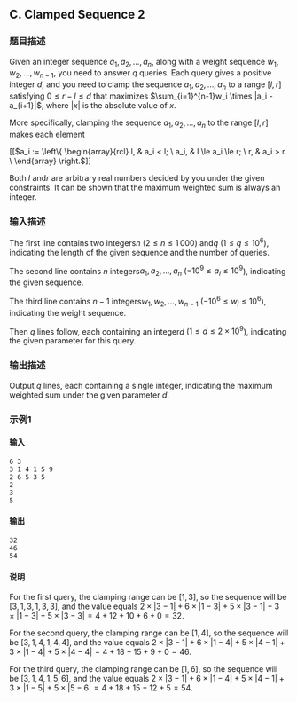 ## C. Clamped Sequence 2

### 题目描述

Given an integer sequence $a_1, a_2, \ldots, a_n$, along with a weight
sequence $w_1, w_2, \ldots, w_{n-1}$, you
need to answer $q$ queries. Each query gives
a positive integer $d$, and you need to clamp
the sequence $a_1, a_2, \ldots, a_n$ to a
range $[l,r]$ satisfying $0 \le r-l \le d$ that maximizes $\sum_{i=1}^{n-1}w_i \times |a_i - a_{i+1}|$,
where $|x|$ is the absolute value of $x$.

More specifically, clamping the sequence $a_1, a_2, \ldots, a_n$ to the range $[l,r]$ makes each element

[[$a_i := \left\{
\begin{array}{rcl}
l,   & a_i < l; \
a_i, & l \le a_i \le r; \
r,   & a_i > r. \
\end{array} \right.$]]

Both $l$ and$r$ are arbitrary real numbers decided by you under the given constraints.
It can be shown that the maximum weighted sum is always an integer.

### 输入描述

The first line contains two integers$n$ ($2 \le n \le 1\,000$) and$q$ ($1 \le q \le 10^6)$, indicating the length
of the given sequence and the number of queries.

The second line contains $n$ integers$a_1, a_2, \ldots, a_n$ ($-10^9 \le a_i \le 10^9$), indicating the
given sequence.

The third line contains $n-1$ integers$w_1, w_2, \ldots, w_{n-1}$ ($-10^6 \le w_i \le 10^6$), indicating the
weight sequence.

Then $q$ lines follow, each containing an
integer$d$ ($1 \le d \le 2 \times 10^9$), indicating the
given parameter for this query.

### 输出描述

Output $q$ lines, each containing a single
integer, indicating the maximum weighted sum under the given parameter $d$.

### 示例1

#### 输入

```plain
6 3
3 1 4 1 5 9
2 6 5 3 5
2
3
5
```

#### 输出

```plain
32
46
54
```

#### 说明

For the first query, the clamping range can be $[1,3]$, so the sequence will be $[3, 1, 3, 1, 3, 3]$, and the value equals $2 \times |3-1| + 6 \times |1-3| + 5 \times |3-1| + 3 \times |1-3| + 5 \times |3-3| = 4 + 12 + 10 + 6 + 0 = 32$.

For the second query, the clamping range can be $[1,4]$, so the sequence will be $[3, 1, 4, 1, 4, 4]$, and the value equals $2 \times |3-1| + 6 \times |1-4| + 5 \times |4-1| + 3 \times |1-4| + 5 \times |4-4| = 4 + 18 + 15 + 9 + 0 = 46$.

For the third query, the clamping range can be $[1,6]$, so the sequence will be $[3, 1, 4, 1, 5, 6]$, and the value equals $2 \times |3-1| + 6 \times |1-4| + 5 \times |4-1| + 3 \times |1-5| + 5 \times |5-6| = 4 + 18 + 15 + 12 + 5 = 54$.
